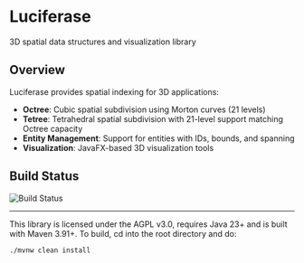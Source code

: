 # Luciferase

3D spatial data structures and visualization library

## Overview

Luciferase provides spatial indexing for 3D applications:
- **Octree**: Cubic spatial subdivision using Morton curves (21 levels)
- **Tetree**: Tetrahedral spatial subdivision with 21-level support matching Octree capacity
- **Entity Management**: Support for entities with IDs, bounds, and spanning
- **Visualization**: JavaFX-based 3D visualization tools

## Build Status
![Build Status](https://github.com/hellblazer/Luciferase/actions/workflows/maven.yml/badge.svg)

___
This library is licensed under the AGPL v3.0, requires Java 23+ and is built with Maven 3.91+.  To build, cd into the root directory and do:

    ./mvnw clean install

